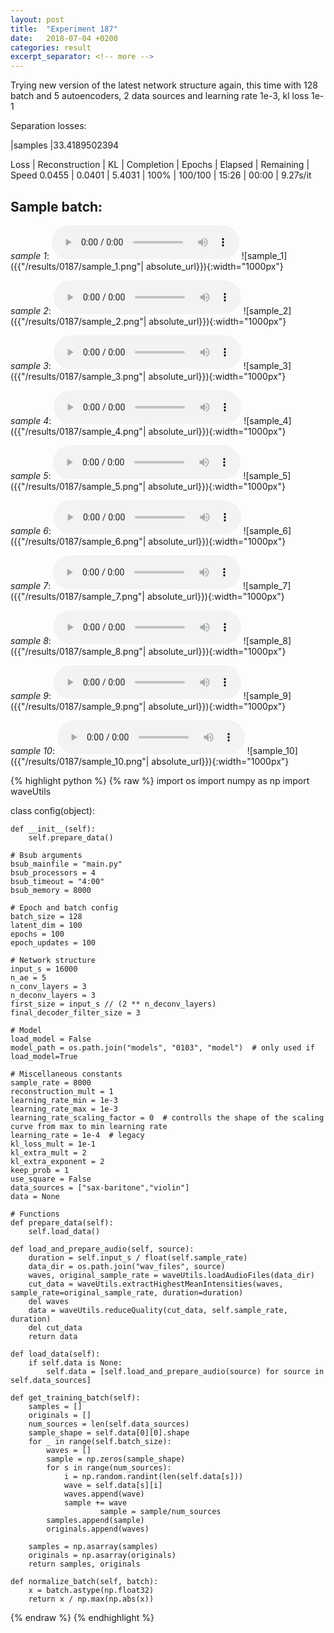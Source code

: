 ```yaml
---
layout: post
title:  "Experiment 187"
date:   2018-07-04 +0200
categories: result
excerpt_separator: <!-- more -->
---
```

Trying new version of the latest network structure again, this time with 128 batch and 5 autoencoders, 2 data sources and learning rate 1e-3, kl loss 1e-1

Separation losses:

|samples
|33.4189502394

Loss | Reconstruction | KL | Completion | Epochs | Elapsed | Remaining | Speed
0.0455 | 0.0401 | 5.4031 | 100% | 100/100 | 15:26 | 00:00 | 9.27s/it<!-- more -->

## **Sample batch**:
_sample 1_:
<audio src="/ResultsOverview/results/0187/sample_1.wav" controls preload></audio>
![sample_1]({{"/results/0187/sample_1.png"| absolute_url}}){:width="1000px"}

_sample 2_:
<audio src="/ResultsOverview/results/0187/sample_2.wav" controls preload></audio>
![sample_2]({{"/results/0187/sample_2.png"| absolute_url}}){:width="1000px"}

_sample 3_:
<audio src="/ResultsOverview/results/0187/sample_3.wav" controls preload></audio>
![sample_3]({{"/results/0187/sample_3.png"| absolute_url}}){:width="1000px"}

_sample 4_:
<audio src="/ResultsOverview/results/0187/sample_4.wav" controls preload></audio>
![sample_4]({{"/results/0187/sample_4.png"| absolute_url}}){:width="1000px"}

_sample 5_:
<audio src="/ResultsOverview/results/0187/sample_5.wav" controls preload></audio>
![sample_5]({{"/results/0187/sample_5.png"| absolute_url}}){:width="1000px"}

_sample 6_:
<audio src="/ResultsOverview/results/0187/sample_6.wav" controls preload></audio>
![sample_6]({{"/results/0187/sample_6.png"| absolute_url}}){:width="1000px"}

_sample 7_:
<audio src="/ResultsOverview/results/0187/sample_7.wav" controls preload></audio>
![sample_7]({{"/results/0187/sample_7.png"| absolute_url}}){:width="1000px"}

_sample 8_:
<audio src="/ResultsOverview/results/0187/sample_8.wav" controls preload></audio>
![sample_8]({{"/results/0187/sample_8.png"| absolute_url}}){:width="1000px"}

_sample 9_:
<audio src="/ResultsOverview/results/0187/sample_9.wav" controls preload></audio>
![sample_9]({{"/results/0187/sample_9.png"| absolute_url}}){:width="1000px"}

_sample 10_:
<audio src="/ResultsOverview/results/0187/sample_10.wav" controls preload></audio>
![sample_10]({{"/results/0187/sample_10.png"| absolute_url}}){:width="1000px"}


{% highlight python %}
{% raw %}
import os
import numpy as np
import waveUtils


class config(object):

	def __init__(self):
		self.prepare_data()

	# Bsub arguments
	bsub_mainfile = "main.py"
	bsub_processors = 4
	bsub_timeout = "4:00"
	bsub_memory = 8000

	# Epoch and batch config
	batch_size = 128
	latent_dim = 100
	epochs = 100
	epoch_updates = 100

	# Network structure
	input_s = 16000
	n_ae = 5
	n_conv_layers = 3
	n_deconv_layers = 3
	first_size = input_s // (2 ** n_deconv_layers)
	final_decoder_filter_size = 3

	# Model
	load_model = False
	model_path = os.path.join("models", "0103", "model")  # only used if load_model=True

	# Miscellaneous constants
	sample_rate = 8000
	reconstruction_mult = 1
	learning_rate_min = 1e-3
	learning_rate_max = 1e-3
	learning_rate_scaling_factor = 0  # controlls the shape of the scaling curve from max to min learning rate
	learning_rate = 1e-4  # legacy
	kl_loss_mult = 1e-1
	kl_extra_mult = 2
	kl_extra_exponent = 2
	keep_prob = 1
	use_square = False
	data_sources = ["sax-baritone","violin"]
	data = None

	# Functions
	def prepare_data(self):
		self.load_data()

	def load_and_prepare_audio(self, source):
		duration = self.input_s / float(self.sample_rate)
		data_dir = os.path.join("wav_files", source)
		waves, original_sample_rate = waveUtils.loadAudioFiles(data_dir)
		cut_data = waveUtils.extractHighestMeanIntensities(waves, sample_rate=original_sample_rate, duration=duration)
		del waves
		data = waveUtils.reduceQuality(cut_data, self.sample_rate, duration)
		del cut_data
		return data

	def load_data(self):
		if self.data is None:
			self.data = [self.load_and_prepare_audio(source) for source in self.data_sources]

	def get_training_batch(self):
		samples = []
		originals = []
		num_sources = len(self.data_sources)
		sample_shape = self.data[0][0].shape
		for _ in range(self.batch_size):
			waves = []
			sample = np.zeros(sample_shape)
			for s in range(num_sources):
				i = np.random.randint(len(self.data[s]))
				wave = self.data[s][i]
				waves.append(wave)
				sample += wave
                        sample = sample/num_sources
			samples.append(sample)
			originals.append(waves)

		samples = np.asarray(samples)
		originals = np.asarray(originals)
		return samples, originals

	def normalize_batch(self, batch):
		x = batch.astype(np.float32)
		return x / np.max(np.abs(x))


{% endraw %}
{% endhighlight %}
